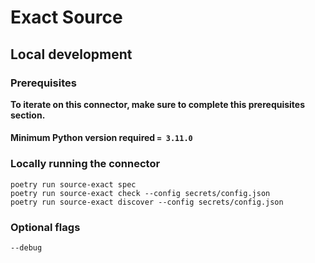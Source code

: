 # Exact Source

## Local development

### Prerequisites

**To iterate on this connector, make sure to complete this prerequisites section.**

#### Minimum Python version required `= 3.11.0`

### Locally running the connector

```
poetry run source-exact spec
poetry run source-exact check --config secrets/config.json
poetry run source-exact discover --config secrets/config.json
```

### Optional flags

```
--debug
```